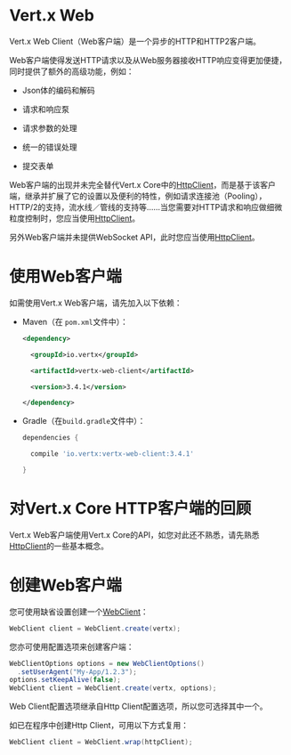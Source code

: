 # Vert.x Web

Vert.x Web Client（Web客户端）是一个异步的HTTP和HTTP2客户端。

Web客户端使得发送HTTP请求以及从Web服务器接收HTTP响应变得更加便捷，同时提供了额外的高级功能，例如：

- Json体的编码和解码

- 请求和响应泵

- 请求参数的处理

- 统一的错误处理

- 提交表单

Web客户端的出现并未完全替代Vert.x Core中的[HttpClient](http://vertx.io/docs/apidocs/io/vertx/core/http/HttpClient.html)，而是基于该客户端，继承并扩展了它的设置以及便利的特性，例如请求连接池（Pooling），HTTP/2的支持，流水线／管线的支持等……当您需要对HTTP请求和响应做细微粒度控制时，您应当使用[HttpClient](http://vertx.io/docs/apidocs/io/vertx/core/http/HttpClient.html)。

另外Web客户端并未提供WebSocket API，此时您应当使用[HttpClient](http://vertx.io/docs/apidocs/io/vertx/core/http/HttpClient.html)。

# 使用Web客户端

如需使用Vert.x Web客户端，请先加入以下依赖：

- Maven（在 `pom.xml`文件中）：

  ```xml
  <dependency>

    <groupId>io.vertx</groupId>

    <artifactId>vertx-web-client</artifactId>

    <version>3.4.1</version>

  </dependency>
  ```

- Gradle（在`build.gradle`文件中）：

  ```gradle
  dependencies {

    compile 'io.vertx:vertx-web-client:3.4.1'

  }
  ```



# 对Vert.x Core HTTP客户端的回顾

Vert.x Web客户端使用Vert.x Core的API，如您对此还不熟悉，请先熟悉[HttpClient](http://vertx.io/docs/apidocs/io/vertx/core/http/HttpClient.html)的一些基本概念。

# 创建Web客户端

您可使用缺省设置创建一个[WebClient](http://vertx.io/docs/apidocs/io/vertx/ext/web/client/WebClient.html)：

```java
WebClient client = WebClient.create(vertx);
```

您亦可使用配置选项来创建客户端：

```java
WebClientOptions options = new WebClientOptions()
  .setUserAgent("My-App/1.2.3");
options.setKeepAlive(false);
WebClient client = WebClient.create(vertx, options);
```

Web Client配置选项继承自Http Client配置选项，所以您可选择其中一个。

如已在程序中创建Http Client，可用以下方式复用：

```java
WebClient client = WebClient.wrap(httpClient);
```

